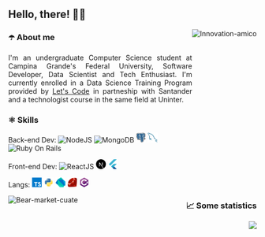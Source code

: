## Hello, there! 👋🏽

<a href="https://ibb.co/4SMnQJq"><img height="300px" src="https://i.ibb.co/QHn35Xg/Innovation-amico.png" alt="Innovation-amico" border="0" align="right"></a>

### ☂️ About me 

<p align="justify">I'm an undergraduate Computer Science student at Campina Grande's Federal University, Software Developer, Data Scientist and Tech Enthusiast. I'm currently enrolled in a Data Science Training Program provided by <a href="https://www.letscode.com.br/" target="_blank">Let's Code</a> in partneship with Santander and a technologist course in the same field at Uninter.</p>

### ⚛️ Skills  

Back-end Dev: 
<img width ='20px' src ='https://raw.githubusercontent.com/rahulbanerjee26/githubAboutMeGenerator/main/icons/nodejs.svg' alt="NodeJS">
<img width ='20px' src ='https://raw.githubusercontent.com/rahulbanerjee26/githubAboutMeGenerator/main/icons/mongodb.svg' alt="MongoDB"> 
<img src="https://raw.githubusercontent.com/devicons/devicon/master/icons/postgresql/postgresql-original.svg" alt="PostgreSQL" width="20"/>
<img src="https://raw.githubusercontent.com/devicons/devicon/master/icons/mysql/mysql-original.svg" alt="MySQL" width="20"/>
<img height="25px" src="https://i.ibb.co/wLyRHHD/pngegg.png" alt="Ruby On Rails" border="0">

Front-end Dev: 
<img width ='20px' src ='https://raw.githubusercontent.com/rahulbanerjee26/githubAboutMeGenerator/main/icons/reactjs.svg' alt="ReactJS">
<img width ='20px' src ='https://raw.githubusercontent.com/devicons/devicon/master/icons/nextjs/nextjs-original.svg' alt="NextJS">
<img width ='20px' src ='https://raw.githubusercontent.com/devicons/devicon/master/icons/flutter/flutter-original.svg' alt="Flutter">

Langs:
<img src="https://raw.githubusercontent.com/devicons/devicon/master/icons/typescript/typescript-original.svg" alt="Typescript" width="20"/>
<img src="https://raw.githubusercontent.com/devicons/devicon/master/icons/python/python-original.svg" alt="Python" width="20"/>
<img src="https://raw.githubusercontent.com/devicons/devicon/master/icons/dart/dart-original.svg" alt="Dart" width="20"/>
<img src="https://raw.githubusercontent.com/devicons/devicon/master/icons/ruby/ruby-original.svg" alt="Ruby" width="20"/>
<img src="https://raw.githubusercontent.com/devicons/devicon/master/icons/csharp/csharp-original.svg" alt="C#" width="20"/>

<a href="https://ibb.co/HYVMMbY"><img height="300px" align="left" src="https://i.ibb.co/QnfqqTn/Bear-market-cuate.png" alt="Bear-market-cuate" border="0"></a>


<h3 align="right"> 📈 Some statistics </h3>
<img align ="right" src="https://github-readme-stats.vercel.app/api?username=joaovictorsl&count_private=true&show_icons=true&theme=nightowl" height="160px" />
